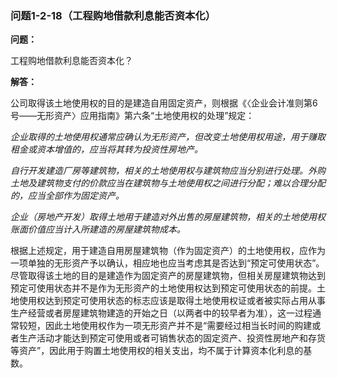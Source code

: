### 问题1-2-18（工程购地借款利息能否资本化）

**问题：**

工程购地借款利息能否资本化？

**解答：**

公司取得该土地使用权的目的是建造自用固定资产，则根据《〈企业会计准则第6号——无形资产〉应用指南》第六条“土地使用权的处理”规定：

*企业取得的土地使用权通常应确认为无形资产，但改变土地使用权用途，用于赚取租金或资本增值的，应当将其转为投资性房地产。*

*自行开发建造厂房等建筑物，相关的土地使用权与建筑物应当分别进行处理。外购土地及建筑物支付的价款应当在建筑物与土地使用权之间进行分配；难以合理分配的，应当全部作为固定资产。*

*企业（房地产开发）取得土地用于建造对外出售的房屋建筑物，相关的土地使用权账面价值应当计入所建造的房屋建筑物成本。*

根据上述规定，用于建造自用房屋建筑物（作为固定资产）的土地使用权，应作为一项单独的无形资产予以确认，相应地也应当考虑其是否达到“预定可使用状态”。尽管取得该土地的目的是建造作为固定资产的房屋建筑物，但相关房屋建筑物达到预定可使用状态并不是作为无形资产的土地使用权达到预定可使用状态的前提。土地使用权达到预定可使用状态的标志应该是取得土地使用权证或者被实际占用从事生产经营或者房屋建筑物建造的开始之日（以两者中的较早者为准），这一过程通常较短，因此土地使用权作为一项无形资产并不是“需要经过相当长时间的购建或者生产活动才能达到预定可使用或者可销售状态的固定资产、投资性房地产和存货等资产”，因此用于购置土地使用权的相关支出，均不属于计算资本化利息的基数。